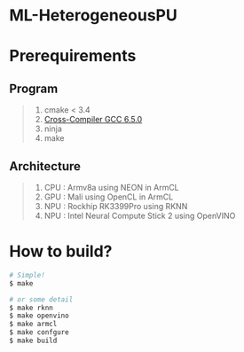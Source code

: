 # ML-HeterogeneousPU

# Prerequirements

## Program

> 1. cmake < 3.4
> 2. [Cross-Compiler GCC 6.5.0](https://releases.linaro.org/components/toolchain/binaries/6.5-2018.12/aarch64-linux-gnu/gcc-linaro-6.5.0-2018.12-x86_64_aarch64-linux-gnu.tar.xz)
> 3. ninja
> 4. make

## Architecture

> 1. CPU : Armv8a using NEON in ArmCL
> 2. GPU : Mali using OpenCL in ArmCL
> 3. NPU : Rockhip RK3399Pro using RKNN
> 4. NPU : Intel Neural Compute Stick 2 using OpenVINO

# How to build?

```sh
# Simple!
$ make

# or some detail
$ make rknn
$ make openvino
$ make armcl
$ make confgure
$ make build
```

